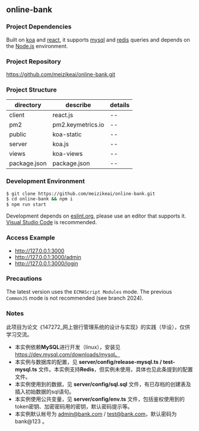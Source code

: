 ## online-bank

### Project Dependencies

Built on [koa](https://koajs.com) and [react](https://reactjs.org), it supports [mysql](https://www.npmjs.com/package/mysql) and [redis](https://www.npmjs.com/package/redis) queries and depends on the [Node.js](https://nodejs.org) environment.

### Project Repository

https://github.com/meizikeai/online-bank.git

### Project Structure

| directory    | describe          | details |
| ------------ | ----------------- | ------- |
| client       | react.js          | --      |
| pm2          | pm2.keymetrics.io | --      |
| public       | koa-static        | --      |
| server       | koa.js            | --      |
| views        | koa-views         | --      |
| package.json | package.json      | --      |

### Development Environment

```sh
$ git clone https://github.com/meizikeai/online-bank.git
$ cd online-bank && npm i
$ npm run start
```

Development depends on [eslint.org](https://eslint.org), please use an editor that supports it. [Visual Studio Code](https://code.visualstudio.com) is recommended.

### Access Example

+ http://127.0.0.1:3000
+ http://127.0.0.1:3000/admin
+ http://127.0.0.1:3000/login

### Precautions

The latest version uses the `ECMAScript Modules` mode. The previous `CommonJS` mode is not recommended (see branch 2024).

### Notes

此项目为论文《147272_网上银行管理系统的设计与实现》的实践（毕设），仅供学习交流。

+ 本实例依赖**MySQL**进行开发（linux），安装见 https://dev.mysql.com/downloads/mysql。
+ 本实例与数据库的配置，见 **server/config/release-mysql.ts / test-mysql.ts** 文件。本实例支持**Redis**，但实例未使用，具体也见此条提到的配置文件。
+ 本实例使用到的数据，见 **server/config/sql.sql** 文件，有已存档的创建表及插入初始数据的sql语句。
+ 本实例使用公共变量，见 **server/config/env.ts** 文件，包括鉴权使用到的token密钥、加密密码用的密钥，默认密码提示等。
+ 本实例默认帐号为 admin@bank.com / test@bank.com，默认密码为 bank@123 。
